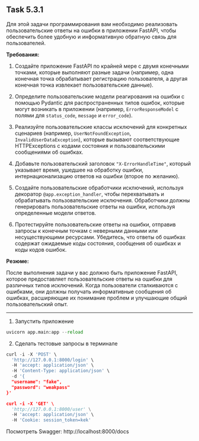 ## Task 5.3.1

Для этой задачи программирования вам необходимо реализовать пользовательские ответы на ошибки в приложении FastAPI, чтобы обеспечить более удобную и информативную обратную связь для пользователей.

**Требования:**

1. Создайте приложение FastAPI по крайней мере с двумя конечными точками, которые выполняют разные задачи (например, одна конечная точка обрабатывает регистрацию пользователя, а другая конечная точка извлекает пользовательские данные).

2. Определите пользовательские модели реагирования на ошибки с помощью Pydantic для распространенных типов ошибок, которые могут возникать в приложении (например, `ErrorResponseModel` с полями для `status_code`, `message` и `error_code`).

3. Реализуйте пользовательские классы исключений для конкретных сценариев (например, `UserNotFoundException`, `InvalidUserDataException`), которые вызывают соответствующие HTTPExceptions с кодами состояния и пользовательскими сообщениями об ошибках.

4. Добавьте пользовательский заголовок `"X-ErrorHandleTime"`, который указывает время, ушедшее на обработку ошибки, интернационализацию ответов на ошибки (второе по желанию). 

5. Создайте пользовательские обработчики исключений, используя декоратор `@app.exception_handler`, чтобы перехватывать и обрабатывать пользовательские исключения. Обработчики должны генерировать пользовательские ответы на ошибки, используя определенные модели ответов.

6. Протестируйте пользовательские ответы на ошибки, отправив запросы к конечным точкам с неверными данными или несуществующими ресурсами. Убедитесь, что ответы об ошибках содержат ожидаемые коды состояния, сообщения об ошибках и коды кодов ошибок.

**Резюме:**

После выполнения задачи у вас должно быть приложение FastAPI, которое предоставляет пользовательские ответы на ошибки для различных типов исключений. Когда пользователи сталкиваются с ошибками, они должны получать информативные сообщения об ошибках, расширяющие их понимание проблем и улучшающие общий пользовательский опыт.

---

1. Запустить приложение
```python
uvicorn app.main:app --reload
```

2. Сделать тестовые запросы в терминале
```python
curl -i -X 'POST' \
  'http://127.0.0.1:8000/login' \
  -H 'accept: application/json' \
  -H 'Content-Type: application/json' \
  -d '{
  "username": "fake",
  "password": "weakpass"
}'

curl -i -X 'GET' \
  'http://127.0.0.1:8000/user' \
  -H 'accept: application/json' \
  -H 'Cookie: session_token=kek'
```

Посмотреть Swagger: http://localhost:8000/docs